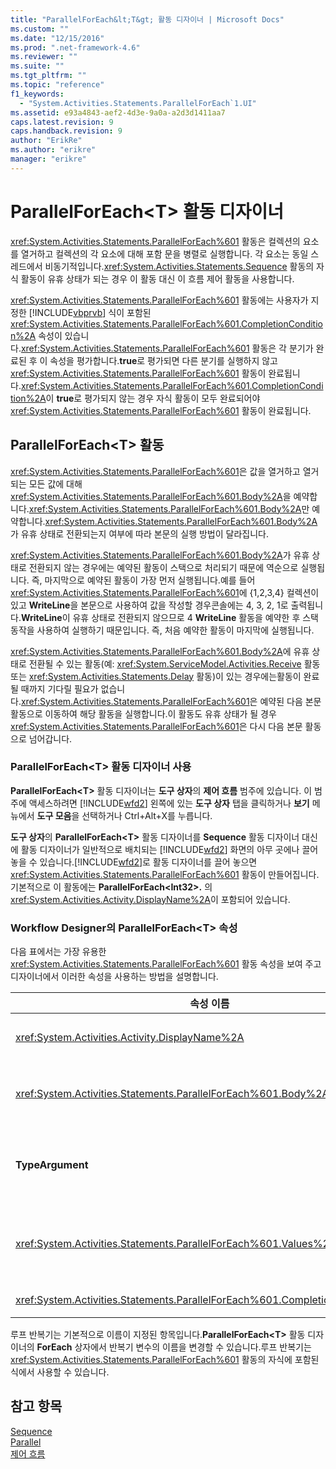```yaml
---
title: "ParallelForEach&lt;T&gt; 활동 디자이너 | Microsoft Docs"
ms.custom: ""
ms.date: "12/15/2016"
ms.prod: ".net-framework-4.6"
ms.reviewer: ""
ms.suite: ""
ms.tgt_pltfrm: ""
ms.topic: "reference"
f1_keywords: 
  - "System.Activities.Statements.ParallelForEach`1.UI"
ms.assetid: e93a4843-aef2-4d3e-9a0a-a2d3d1411aa7
caps.latest.revision: 9
caps.handback.revision: 9
author: "ErikRe"
ms.author: "erikre"
manager: "erikre"
---
```

# ParallelForEach&lt;T&gt; 활동 디자이너
<xref:System.Activities.Statements.ParallelForEach%601> 활동은 컬렉션의 요소를 열거하고 컬렉션의 각 요소에 대해 포함 문을 병렬로 실행합니다. 각 요소는 동일 스레드에서 비동기적입니다.<xref:System.Activities.Statements.Sequence> 활동의 자식 활동이 유휴 상태가 되는 경우 이 활동 대신 이 흐름 제어 활동을 사용합니다.  
  
 <xref:System.Activities.Statements.ParallelForEach%601> 활동에는 사용자가 지정한 [!INCLUDE[vbprvb](../code-quality/includes/vbprvb_md.md)] 식이 포함된 <xref:System.Activities.Statements.ParallelForEach%601.CompletionCondition%2A> 속성이 있습니다.<xref:System.Activities.Statements.ParallelForEach%601> 활동은 각 분기가 완료된 후 이 속성을 평가합니다.**true**로 평가되면 다른 분기를 실행하지 않고 <xref:System.Activities.Statements.ParallelForEach%601> 활동이 완료됩니다.<xref:System.Activities.Statements.ParallelForEach%601.CompletionCondition%2A>이 **true**로 평가되지 않는 경우 자식 활동이 모두 완료되어야 <xref:System.Activities.Statements.ParallelForEach%601> 활동이 완료됩니다.  
  
## ParallelForEach\<T\> 활동  
 <xref:System.Activities.Statements.ParallelForEach%601>은 값을 열거하고 열거되는 모든 값에 대해 <xref:System.Activities.Statements.ParallelForEach%601.Body%2A>을 예약합니다.<xref:System.Activities.Statements.ParallelForEach%601.Body%2A>만 예약합니다.<xref:System.Activities.Statements.ParallelForEach%601.Body%2A>가 유휴 상태로 전환되는지 여부에 따라 본문의 실행 방법이 달라집니다.  
  
 <xref:System.Activities.Statements.ParallelForEach%601.Body%2A>가 유휴 상태로 전환되지 않는 경우에는 예약된 활동이 스택으로 처리되기 때문에 역순으로 실행됩니다. 즉, 마지막으로 예약된 활동이 가장 먼저 실행됩니다.예를 들어 <xref:System.Activities.Statements.ParallelForEach%601>에 {1,2,3,4} 컬렉션이 있고 **WriteLine**을 본문으로 사용하여 값을 작성할 경우콘솔에는 4, 3, 2, 1로 출력됩니다.**WriteLine**이 유휴 상태로 전환되지 않으므로 4 **WriteLine** 활동을 예약한 후 스택 동작을 사용하여 실행하기 때문입니다. 즉, 처음 예약한 활동이 마지막에 실행됩니다.  
  
 <xref:System.Activities.Statements.ParallelForEach%601.Body%2A>에 유휴 상태로 전환될 수 있는 활동\(예: <xref:System.ServiceModel.Activities.Receive> 활동 또는 <xref:System.Activities.Statements.Delay> 활동\)이 있는 경우에는활동이 완료될 때까지 기다릴 필요가 없습니다.<xref:System.Activities.Statements.ParallelForEach%601>은 예약된 다음 본문 활동으로 이동하여 해당 활동을 실행합니다.이 활동도 유휴 상태가 될 경우 <xref:System.Activities.Statements.ParallelForEach%601>은 다시 다음 본문 활동으로 넘어갑니다.  
  
### ParallelForEach\<T\> 활동 디자이너 사용  
 **ParallelForEach\<T\>** 활동 디자이너는 **도구 상자**의 **제어 흐름** 범주에 있습니다. 이 범주에 액세스하려면 [!INCLUDE[wfd2](../workflow-designer/includes/wfd2_md.md)] 왼쪽에 있는 **도구 상자** 탭을 클릭하거나 **보기** 메뉴에서 **도구 모음**을 선택하거나 Ctrl\+Alt\+X를 누릅니다.  
  
 **도구 상자**의 **ParallelForEach\<T\>** 활동 디자이너를 **Sequence** 활동 디자이너 대신에 활동 디자이너가 일반적으로 배치되는 [!INCLUDE[wfd2](../workflow-designer/includes/wfd2_md.md)] 화면의 아무 곳에나 끌어 놓을 수 있습니다.[!INCLUDE[wfd2](../workflow-designer/includes/wfd2_md.md)]로 활동 디자이너를 끌어 놓으면 <xref:System.Activities.Statements.ParallelForEach%601> 활동이 만들어집니다. 기본적으로 이 활동에는 **ParallelForEach\<Int32\>.** 의 <xref:System.Activities.Activity.DisplayName%2A>이 포함되어 있습니다.  
  
### Workflow Designer의 ParallelForEach\<T\> 속성  
 다음 표에서는 가장 유용한 <xref:System.Activities.Statements.ParallelForEach%601> 활동 속성을 보여 주고 디자이너에서 이러한 속성을 사용하는 방법을 설명합니다.  
  
|속성 이름|필수|사용법|  
|-----------|--------|---------|  
|<xref:System.Activities.Activity.DisplayName%2A>|False|머리글에 활동 디자이너의 표시 이름을 지정합니다.기본값은 **ParallelForEach\<Int32\>**입니다.값은 **속성** 창에서 선택적으로 편집하거나 활동 디자이너 머리글에서 직접 편집할 수 있습니다.|  
|<xref:System.Activities.Statements.ParallelForEach%601.Body%2A>|False|컬렉션의 각 항목에 대해 실행할 활동입니다.<xref:System.Activities.Statements.ParallelForEach%601.Body%2A> 활동을 추가하려면 도구 상자의 활동을 "여기에 작업 놓기" 힌트 텍스트가 있는 **ParallelForEach\<T\>** 활동 디자이너의 **본문** 상자로 끌어 놓습니다.|  
|**TypeArgument**|True|제네릭 매개 변수 *T*에 지정된 <xref:System.Activities.Statements.ParallelForEach%601.Values%2A> 컬렉션의 항목 형식입니다.기본적으로 **TypeArgument**는 **Int32**로 설정됩니다.**ParallelForEach\<T\>** 활동 디자이너에서 형식 T를 변경하려면 속성 표에서 **TypeArgument** 콤보 상자의 값을 변경합니다.|  
|<xref:System.Activities.Statements.ParallelForEach%601.Values%2A>|True|반복할 항목의 컬렉션입니다.<xref:System.Activities.Statements.ParallelForEach%601.Values%2A>를 설정하려면 **ForEach\<T\>** 활동 디자이너의 **값** 상자에서 "VB 식 입력" 힌트 텍스트가 있는 상자에, 또는 **속성** 창의 **값** 창에 [!INCLUDE[vbprvb](../code-quality/includes/vbprvb_md.md)] 식을 입력합니다.|  
|<xref:System.Activities.Statements.ParallelForEach%601.CompletionCondition%2A>||각 반복이 완료된 후 평가됩니다.true이면 예약된 보류 중인 반복이 취소됩니다.이 속성을 설정하지 않으면 예약된 모든 문이 완료될 때까지 실행됩니다.|  
  
 루프 반복기는 기본적으로 이름이 지정된 항목입니다.**ParallelForEach\<T\>** 활동 디자이너의 **ForEach** 상자에서 반복기 변수의 이름을 변경할 수 있습니다.루프 반복기는 <xref:System.Activities.Statements.ParallelForEach%601> 활동의 자식에 포함된 식에서 사용할 수 있습니다.  
  
## 참고 항목  
 [Sequence](../workflow-designer/sequence-activity-designer.md)   
 [Parallel](../workflow-designer/parallel-activity-designer.md)   
 [제어 흐름](../workflow-designer/control-flow-activity-designers.md)
